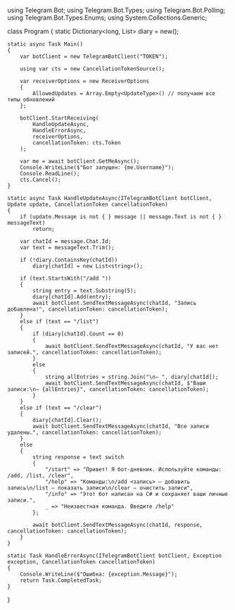using Telegram.Bot;
using Telegram.Bot.Types;
using Telegram.Bot.Polling;
using Telegram.Bot.Types.Enums;
using System.Collections.Generic;

class Program
{
    static Dictionary<long, List<string>> diary = new();

    static async Task Main()
    {
        var botClient = new TelegramBotClient("TOKEN");

        using var cts = new CancellationTokenSource();

        var receiverOptions = new ReceiverOptions
        {
            AllowedUpdates = Array.Empty<UpdateType>() // получаем все типы обновлений
        };

        botClient.StartReceiving(
            HandleUpdateAsync,
            HandleErrorAsync,
            receiverOptions,
            cancellationToken: cts.Token
        );

        var me = await botClient.GetMeAsync();
        Console.WriteLine($"Бот запущен: {me.Username}");
        Console.ReadLine();
        cts.Cancel();
    }

    static async Task HandleUpdateAsync(ITelegramBotClient botClient, Update update, CancellationToken cancellationToken)
    {
        if (update.Message is not { } message || message.Text is not { } messageText)
            return;

        var chatId = message.Chat.Id;
        var text = messageText.Trim();

        if (!diary.ContainsKey(chatId))
            diary[chatId] = new List<string>();

        if (text.StartsWith("/add "))
        {
            string entry = text.Substring(5);
            diary[chatId].Add(entry);
            await botClient.SendTextMessageAsync(chatId, "Запись добавлена!", cancellationToken: cancellationToken);
        }
        else if (text == "/list")
        {
            if (diary[chatId].Count == 0)
            {
                await botClient.SendTextMessageAsync(chatId, "У вас нет записей.", cancellationToken: cancellationToken);
            }
            else
            {
                string allEntries = string.Join("\n— ", diary[chatId]);
                await botClient.SendTextMessageAsync(chatId, $"Ваши записи:\n— {allEntries}", cancellationToken: cancellationToken);
            }
        }
        else if (text == "/clear")
        {
            diary[chatId].Clear();
            await botClient.SendTextMessageAsync(chatId, "Все записи удалены.", cancellationToken: cancellationToken);
        }
        else
        {
            string response = text switch
            {
                "/start" => "Привет! Я бот-дневник. Используйте команды: /add, /list, /clear",
                "/help" => "Команды:\n/add <запись> — добавить запись\n/list — показать записи\n/clear — очистить записи",
                "/info" => "Этот бот написан на C# и сохраняет ваши личные записи.",
                _ => "Неизвестная команда. Введите /help"
            };

            await botClient.SendTextMessageAsync(chatId, response, cancellationToken: cancellationToken);
        }
    }

    static Task HandleErrorAsync(ITelegramBotClient botClient, Exception exception, CancellationToken cancellationToken)
    {
        Console.WriteLine($"Ошибка: {exception.Message}");
        return Task.CompletedTask;
    }
}